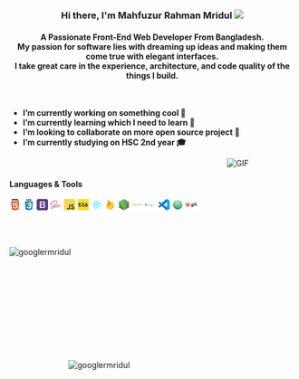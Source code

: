 
<!-- <h2 align="center">Hi there, I'm Mahfuzur Rahman Mridul <img src="https://66.media.tumblr.com/886a0c93a00c62643790be6ba57bf0dd/tumblr_mqptmpWZQs1rfjowdo1_500.gif" width="80" height="80" /></h2> -->

<h3 align="center">Hi there, I'm Mahfuzur Rahman Mridul <img src="https://media.giphy.com/media/hvRJCLFzcasrR4ia7z/giphy.gif" width="25px"></h3>
<h4 align="center">A Passionate Front-End Web Developer From Bangladesh.
<br>
My passion for software lies with dreaming up ideas and making them come true with elegant interfaces. 
<br>
I take great care in the experience, architecture, and code quality of the things I build.
</h4>


<br>

* <b>I’m currently working on something cool 🔭</b>
* <b>I’m currently learning which I need to learn 🌱</b>
* <b>I’m looking to collaborate on more open source project 👯</b>
* <b>I’m currently studying on HSC 2nd year 🎓</b>
<!-- 
<br> -->
<!-- <img float="right" src="https://66.media.tumblr.com/886a0c93a00c62643790be6ba57bf0dd/tumblr_mqptmpWZQs1rfjowdo1_500.gif" width="120" height="120" />   -->
 <img align="right" alt="GIF" src="https://66.media.tumblr.com/886a0c93a00c62643790be6ba57bf0dd/tumblr_mqptmpWZQs1rfjowdo1_500.gif" width="120" height="120" />

<br>



<h4>Languages & Tools</h4>

<code><img height="20" src="https://raw.githubusercontent.com/github/explore/80688e429a7d4ef2fca1e82350fe8e3517d3494d/topics/html/html.png"></code>
<code><img height="20" src="https://raw.githubusercontent.com/github/explore/80688e429a7d4ef2fca1e82350fe8e3517d3494d/topics/css/css.png"></code>
<code><img height="20" src="https://raw.githubusercontent.com/github/explore/80688e429a7d4ef2fca1e82350fe8e3517d3494d/topics/bootstrap/bootstrap.png"></code>
<code><img height="20" src="https://raw.githubusercontent.com/github/explore/80688e429a7d4ef2fca1e82350fe8e3517d3494d/topics/sass/sass.png"></code>
<code><img height="20" src="https://raw.githubusercontent.com/github/explore/80688e429a7d4ef2fca1e82350fe8e3517d3494d/topics/javascript/javascript.png"></code>
<code><img height="20" src="https://raw.githubusercontent.com/github/explore/80688e429a7d4ef2fca1e82350fe8e3517d3494d/topics/es6/es6.png"></code>
<code><img height="20" src="https://raw.githubusercontent.com/github/explore/80688e429a7d4ef2fca1e82350fe8e3517d3494d/topics/react/react.png"></code>
<code><img height="20" src="https://raw.githubusercontent.com/github/explore/80688e429a7d4ef2fca1e82350fe8e3517d3494d/topics/firebase/firebase.png"></code>
<code><img height="20" src="https://raw.githubusercontent.com/github/explore/80688e429a7d4ef2fca1e82350fe8e3517d3494d/topics/nodejs/nodejs.png"></code>
<code><img height="20" src="https://raw.githubusercontent.com/github/explore/80688e429a7d4ef2fca1e82350fe8e3517d3494d/topics/express/express.png"></code>
<code><img height="20" src="https://raw.githubusercontent.com/github/explore/80688e429a7d4ef2fca1e82350fe8e3517d3494d/topics/mongodb/mongodb.png"></code>
<code><img height="20" src="https://raw.githubusercontent.com/github/explore/80688e429a7d4ef2fca1e82350fe8e3517d3494d/topics/visual-studio-code/visual-studio-code.png"></code>
<code><img height="20" src="https://raw.githubusercontent.com/github/explore/80688e429a7d4ef2fca1e82350fe8e3517d3494d/topics/atom/atom.png"></code>
<code><img height="20" src="https://raw.githubusercontent.com/github/explore/80688e429a7d4ef2fca1e82350fe8e3517d3494d/topics/git/git.png"></code>
<!-- <code><img height="20" src="https://raw.githubusercontent.com/github/explore/80688e429a7d4ef2fca1e82350fe8e3517d3494d/topics/typescript/typescript.png"></code> -->



<br><br>

<img align="left" height="200" width="400" src="https://github-readme-stats.vercel.app/api?username=googlermridul&show_icons=true&locale=en" alt="googlermridul" />

<img align="right" height="200" width="400" src="https://github-readme-stats.vercel.app/api/top-langs?username=googlermridul&show_icons=true&locale=en&layout=compact" alt="googlermridul" />
<br>
  
  

  
